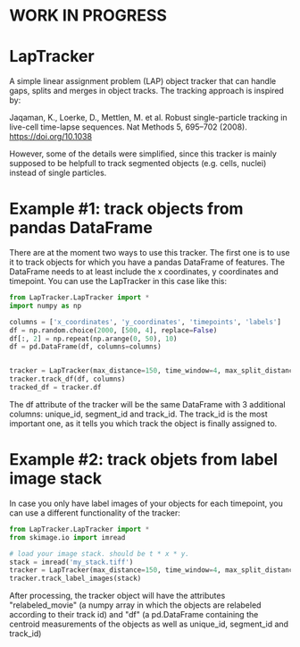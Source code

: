 # WORK IN PROGRESS

# LapTracker
A simple linear assignment problem (LAP) object tracker that can handle gaps, splits and merges in object tracks. The tracking approach is inspired by: 

Jaqaman, K., Loerke, D., Mettlen, M. et al. Robust single-particle tracking in live-cell time-lapse sequences. Nat Methods 5, 695–702 (2008). https://doi.org/10.1038

However, some of the details were simplified, since this tracker is mainly supposed to be helpfull to track segmented objects (e.g. cells, nuclei) instead of single particles.

# Example #1: track objects from pandas DataFrame
There are at the moment two ways to use this tracker. The first one is to use it to track objects for which you have a pandas DataFrame of features. The DataFrame needs to at least include the x coordinates, y coordinates and timepoint. You can use the LapTracker in this case like this:

```python
from LapTracker.LapTracker import *
import numpy as np

columns = ['x_coordinates', 'y_coordinates', 'timepoints', 'labels']
df = np.random.choice(2000, [500, 4], replace=False)
df[:, 2] = np.repeat(np.arange(0, 50), 10)
df = pd.DataFrame(df, columns=columns)


tracker = LapTracker(max_distance=150, time_window=4, max_split_distance=150)
tracker.track_df(df, columns)
tracked_df = tracker.df
```

The df attribute of the tracker will be the same DataFrame with 3 additional columns: unique_id, segment_id and track_id. The track_id is the most important one, as it tells you which track the object is finally assigned to.

# Example #2: track objets from label image stack
In case you only have label images of your objects for each timepoint, you can use a different functionality of the tracker:

```python
from LapTracker.LapTracker import *
from skimage.io import imread

# load your image stack. should be t * x * y.
stack = imread('my_stack.tiff')
tracker = LapTracker(max_distance=150, time_window=4, max_split_distance=150)
tracker.track_label_images(stack)

```

After processing, the tracker object will have the attributes "relabeled_movie" (a numpy array in which the objects are relabeled according to their track id) and "df" (a pd.DataFrame containing the centroid measurements of the objects as well as unique_id, segment_id and track_id)
